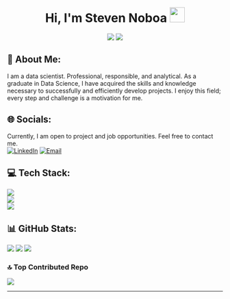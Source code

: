<h1 align="center"><b>Hi, I'm Steven Noboa </b><img src="https://media.giphy.com/media/hvRJCLFzcasrR4ia7z/giphy.gif" width="35"></h1>
<p align="center">
  <a href="https://github.com/DenverCoder1/readme-typing-svg"><img src="https://readme-typing-svg.herokuapp.com?font=Time+New+Roman&color=cyan&size=25&center=true&vCenter=true&width=600&height=100&lines=Data+Scientist+Junior."></a>
   <a href="https://github.com/DenverCoder1/readme-typing-svg"><img src="https://readme-typing-svg.herokuapp.com?font=Time+New+Roman&color=cyan&size=25&center=true&vCenter=true&width=600&height=100&lines=Ready+for+the+next+challenge."></a>
</p>

## 💫 About Me:
I am a data scientist. Professional, responsible, and analytical. As a graduate in Data Science, I have acquired the skills and knowledge necessary to successfully and efficiently develop projects. I enjoy this field; every step and challenge is a motivation for me.

## 🌐 Socials:
Currently, I am open to project and job opportunities. Feel free to contact me.
<br>
[![LinkedIn](https://img.shields.io/badge/LinkedIn-%230077B5.svg?logo=linkedin&logoColor=white)](https://www.linkedin.com/in/steven-noboa-ord%C3%B3%C3%B1ez-24055810b/) 
[![Email](https://img.shields.io/badge/Email-D14836?logo=gmail&logoColor=white)](https://mail.google.com/mail/?view=cm&fs=1&to=stevennoboaordonez@gmail.com)

## 💻 Tech Stack:
<div class="badge-container">
    <div class="badge-column">
        <a href="https://skillicons.dev">
            <img src="https://skillicons.dev/icons?i=py,git,docker,html,aws,gcp" />
        </a>
    </div>
    <div class="badge-column">
        <a href="https://skillicons.dev">
            <img src="https://skillicons.dev/icons?i=matlab,flask,github,mongodb,mysql,azure" />
        </a>
    </div>
    <div class="badge-column">
        <a href="https://skillicons.dev">
            <img src="https://skillicons.dev/icons?i=opencv,postgres,postman,regex,sqlite,stackoverflow,md,sklearn,selenium,tensorflow,visualstudio,vscode" />
        </a>
    </div>
</div>

## 📊 GitHub Stats:
![](https://github-readme-stats.vercel.app/api?username=StevenNoboa&theme=dark&hide_border=false&include_all_commits=false&count_private=false)
![](https://github-readme-streak-stats.herokuapp.com/?user=StevenNoboa&theme=dark&hide_border=false)
![](https://github-readme-stats.vercel.app/api/top-langs/?username=StevenNoboa&theme=dark&hide_border=false&include_all_commits=false&count_private=false&layout=compact)

### 🔝 Top Contributed Repo
![](https://github-contributor-stats.vercel.app/api?username=StevenNoboa&limit=5&theme=dark&combine_all_yearly_contributions=true)


---


<!-- Proudly created with GPRM ( https://gprm.itsvg.in ) -->
